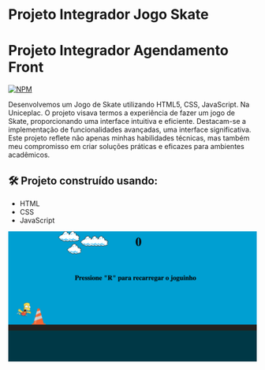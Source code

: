 # Projeto Integrador Jogo Skate
# Projeto Integrador Agendamento Front
[![NPM](https://img.shields.io/npm/l/react)](https://github.com/henriquearaujooficial/Agendamento-Front/blob/main/LICENSE)

Desenvolvemos um Jogo de Skate utilizando HTML5, CSS, JavaScript. Na Uniceplac. O projeto visava termos a experiência de fazer um jogo de Skate, proporcionando uma interface intuitiva e eficiente. Destacam-se a implementação de funcionalidades avançadas, uma interface significativa. Este projeto reflete não apenas minhas habilidades técnicas, mas também meu compromisso em criar soluções práticas e eficazes para ambientes acadêmicos.

## 🛠️ Projeto construído usando:
- HTML
- CSS
- JavaScript

![Portfólio](https://github.com/henriquearaujooficial/JogoSkate/blob/main/telaprincipaljogoskate.png)
